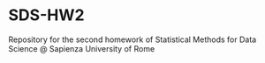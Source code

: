 # SDS-HW2
Repository for the second homework of Statistical Methods for Data Science @ Sapienza University of Rome
